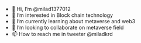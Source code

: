 - 👋 Hi, I’m @milad1377012
- 👀 I’m interested in Block chain technology
- 🌱 I’m currently learning about metaverse and web3
- 💞️ I’m looking to collaborate on metaverse field
- 📫 How to reach me in tweeter @miladkrd

<!---
milad1377012/milad1377012 is a ✨ special ✨ repository because its `README.md` (this file) appears on your GitHub profile.
You can click the Preview link to take a look at your changes.
--->
